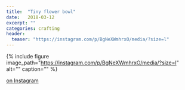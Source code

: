 ```yaml
---
title:  "Tiny flower bowl"
date:   2018-03-12
excerpt: ""
categories: crafting
header:
  teaser: "https://instagram.com/p/BgNeXWmhrxO/media/?size=l"
---
```


{% include figure image_path="https://instagram.com/p/BgNeXWmhrxO/media/?size=l" alt="" caption="" %}

[on Instagram](https://www.instagram.com/p/BgNeXWmhrxO/)
